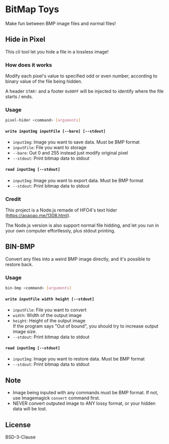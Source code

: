 # BitMap Toys

Make fun between BMP image files and normal files!

## Hide in Pixel

This cli tool let you hide a file in a lossless image!

### How does it works

Modify each pixel's value to specified odd or even number, according to binary value of the file being hidden.

A header `STAR!` and a footer `0x00FF` will be injected to identify where the file starts / ends.

### Usage

```bash
pixel-hider <command> [arguments]
```

#### `write inputImg inputFile [--bare] [--stdout]`

* `inputImg`: Image you want to save data. Must be BMP format
* `inputFile`: File you want to storage
* `--bare`: Out 0 and 255 instead just modify original pixel
* `--stdout`: Print bitmap data to stdout

#### `read inputImg [--stdout]`

* `inputImg`: Image you want to export data. Must be BMP format
* `--stdout`: Print bitmap data to stdout

### Credit

This project is a Node.js remade of HFO4's text hider (https://aoaoao.me/1308.html).

The Node.js version is also support normal file hidding, and let you run in your own computer effortlessly, plus stdout printing.

## BIN-BMP

Convert any files into a weird BMP image directly, and it's possible to restore back.

### Usage

```bash
bin-bmp <command> [arguments]
```

#### `write inputFile width height [--stdout]`

* `inputFile`: File you want to convert
* `width`: Width of the output image
* `height`: Height of the output image  
If the program says "Out of bound", you should try to increase output image size.
* `--stdout`: Print bitmap data to stdout

#### `read inputImg [--stdout]`

* `inputImg`: Image you want to restore data. Must be BMP format
* `--stdout`: Print bitmap data to stdout

## Note

* Image being inputed with any commands must be BMP format. If not, use Imagemagick `convert` command first.
* NEVER convert outputed image to ANY lossy format, or your hidden data will be lost.

## License

BSD-3-Clause
